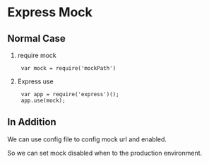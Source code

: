 # Express Mock

## Normal Case
1. require mock

        var mock = require('mockPath')

2. Express use

        var app = require('express')();
        app.use(mock);

## In Addition

We can use config file to config mock url and enabled.

So we can set mock disabled when to the production environment.